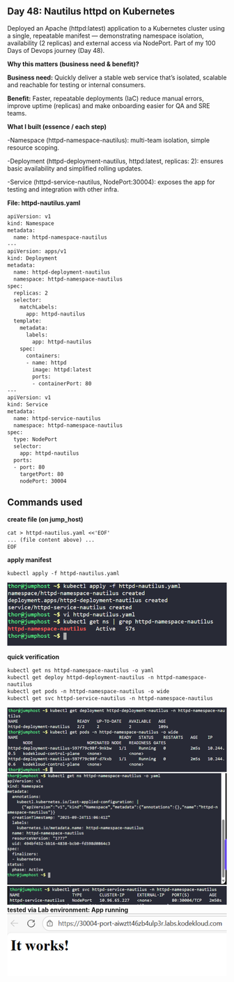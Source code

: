## Day 48:  Nautilus httpd on Kubernetes

Deployed an Apache (httpd:latest) application to a Kubernetes cluster using a single, repeatable manifest — demonstrating namespace isolation, availability (2 replicas) and external access via NodePort. Part of my 100 Days of Devops journey (Day 48).

**Why this matters (business need & benefit)?**

**Business need:** Quickly deliver a stable web service that’s isolated, scalable and reachable for testing or internal consumers.

**Benefit:** Faster, repeatable deployments (IaC) reduce manual errors, improve uptime (replicas) and make onboarding easier for QA and SRE teams.

**What I built (essence / each step)**

-Namespace (httpd-namespace-nautilus): multi-team isolation, simple resource scoping.

-Deployment (httpd-deployment-nautilus, httpd:latest, replicas: 2): ensures basic availability and simplified rolling updates.

-Service (httpd-service-nautilus, NodePort:30004): exposes the app for testing and integration with other infra.

**File: httpd-nautilus.yaml**
```
apiVersion: v1
kind: Namespace
metadata:
  name: httpd-namespace-nautilus
---
apiVersion: apps/v1
kind: Deployment
metadata:
  name: httpd-deployment-nautilus
  namespace: httpd-namespace-nautilus
spec:
  replicas: 2
  selector:
    matchLabels:
      app: httpd-nautilus
  template:
    metadata:
      labels:
        app: httpd-nautilus
    spec:
      containers:
      - name: httpd
        image: httpd:latest
        ports:
        - containerPort: 80
---
apiVersion: v1
kind: Service
metadata:
  name: httpd-service-nautilus
  namespace: httpd-namespace-nautilus
spec:
  type: NodePort
  selector:
    app: httpd-nautilus
  ports:
  - port: 80
    targetPort: 80
    nodePort: 30004
```

## Commands used
**create file (on jump_host)**

```
cat > httpd-nautilus.yaml <<'EOF'
... (file content above) ...
EOF
```

**apply manifest**
```
kubectl apply -f httpd-nautilus.yaml
```
![Screenshot](screenshots/namespace_created.png)

**quick verification**
```
kubectl get ns httpd-namespace-nautilus -o yaml
kubectl get deploy httpd-deployment-nautilus -n httpd-namespace-nautilus
kubectl get pods -n httpd-namespace-nautilus -o wide
kubectl get svc httpd-service-nautilus -n httpd-namespace-nautilus
```
![Screenshot](screenshots/deploy_and_replicas.png)
![Screenshot](screenshots/pods_running.png)
![Screenshot](screenshots/service_nodeport.png)
**tested via Lab environment: App running**
![Screenshot](screenshots/web-server.png)
